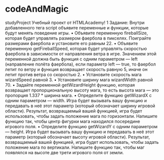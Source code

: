# codeAndMagic
studyProject
Учебный проект от HTMLAcademy!
1 Задание:
    Внутри добавленного тега script объявите переменные и функции, которые будут менять поведение игры. 
    • Объявите переменную fireballSize, которая будет управлять размером фаербола в пикселях. Поиграйте размерами фаербола и установите его равным 22. 
    • Объявите переменную getFireballSpeed, которая будет управлять скоростью фаербола в зависимости от направления ветра в игре. Значением этой переменной должна быть функция c одним параметром — left (направление полёта фаербола), если параметр left — true, то фаербол летит по ветру и функция возвращает скорость равную 5, иначе он летит против ветра со скоростью 2. 
    • Установите скорость мага wizardSpeed равной 3. 
    • Установите ширину мага wizardWidth равной 70. 
    • Задайте переменной getWizardHeight функцию, которая возвращает пропорциональную высоту мага, то есть высота мага — это пропорция 1.337 * ширина мага. 
    • Определите функцию getWizardX c одним параметром — width. Игра будет вызывать вашу функцию и передавать в неё этот параметр (который обозначает ширину игровой области). Результат, возвращаемый вашей функцией, игра будет использовать, чтобы задать положение мага по горизонтали. Напишите функцию так, чтобы центр фигурки мага находился посередине игрового поля. 
    • Определите функцию getWizardY c одним параметром — height. Игра будет вызывать вашу функцию и передавать в неё этот параметр (который обозначает высоту игровой области). Результат, возвращаемый вашей функцией, игра будет использовать, чтобы задать положение мага по вертикали. Напишите функцию так, чтобы маг появлялся на высоте две трети игрового поля от земли. 
